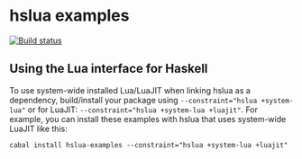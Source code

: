 hslua examples
==============

[![Build status][GitHub Actions badge]][GitHub Actions]

[GitHub Actions badge]: https://img.shields.io/github/workflow/status/hslua/hslua-examples/CI.svg?logo=github
[GitHub Actions]: https://github.com/hslua/hslua-examples/actions


Using the Lua interface for Haskell
-----------------------------------

To use system-wide installed Lua/LuaJIT when linking hslua as a dependency,
build/install your package using `--constraint="hslua +system-lua"` or for
LuaJIT: `--constraint="hslua +system-lua +luajit"`. For example, you can install
these examples with hslua that uses system-wide LuaJIT like this:

```
cabal install hslua-examples --constraint="hslua +system-lua +luajit"
```

